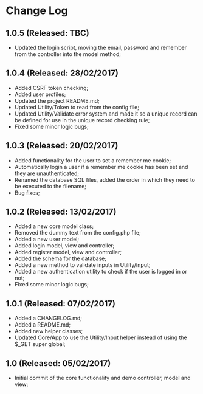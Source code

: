 # Change Log

## 1.0.5 (Released: TBC)
* Updated the login script, moving the email, password and remember from the controller into the model method;

## 1.0.4 (Released: 28/02/2017)
* Added CSRF token checking;
* Added user profiles;
* Updated the project README.md;
* Updated Utility/Token to read from the config file;
* Updated Utility/Validate error system and made it so a unique record can be defined for use in the unique record checking rule;
* Fixed some minor logic bugs;

## 1.0.3 (Released: 20/02/2017)
* Added functionality for the user to set a remember me cookie;
* Automatically login a user if a remember me cookie has been set and they are unauthenticated;
* Renamed the database SQL files, added the order in which they need to be executed to the filename;
* Bug fixes;

## 1.0.2 (Released: 13/02/2017)
* Added a new core model class;
* Removed the dummy text from the config.php file;
* Added a new user model;
* Added login model, view and controller;
* Added register model, view and controller;
* Added the schema for the database;
* Added a new method to validate inputs in Utility/Input;
* Added a new authentication utility to check if the user is logged in or not;
* Fixed some minor logic bugs;

## 1.0.1 (Released: 07/02/2017)
* Added a CHANGELOG.md;
* Added a README.md;
* Added new helper classes;
* Updated Core/App to use the Utility/Input helper instead of using the $_GET super global;

## 1.0 (Released: 05/02/2017)
* Initial commit of the core functionality and demo controller, model and view;